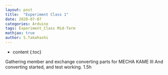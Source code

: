 ```yaml
---
layout: post
title:  "Experiment Class 1"
date: 2020-07-07
categories: Arduino
tags: Experiment_Class Mid-Term
mathjax: true
author: S.Takahashi
---
```


* content
{:toc}

Gathering member and exchange converting parts for MECHA KAME III
And converting started, and test working.
1.5h